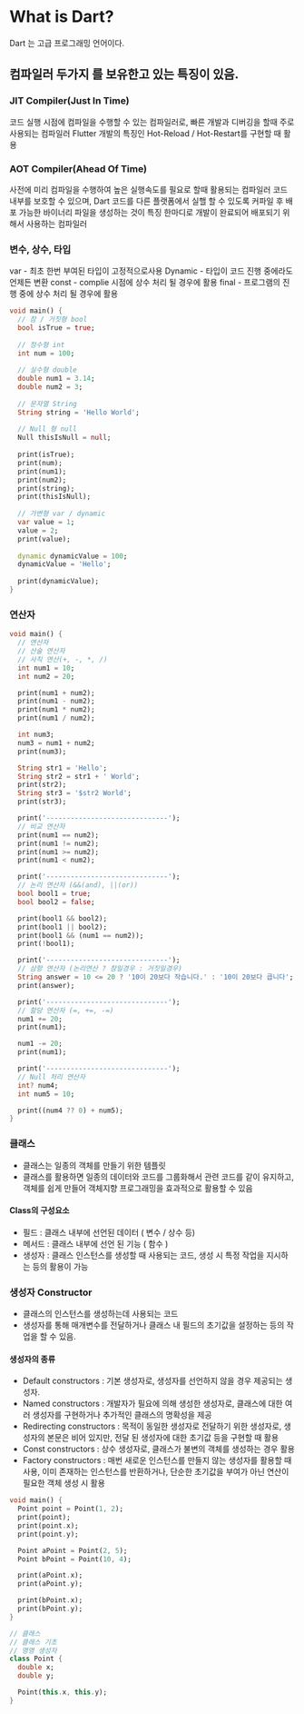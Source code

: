 # What is Dart?
Dart 는 고급 프로그래밍 언어이다.

## 컴파일러 두가지 를 보유한고 있는 특징이 있음.
### JIT Compiler(Just In Time)
코드 실행 시점에 컴파일을 수행할 수 있는 컴파일러로, 빠른 개발과 디버깅을 할때 주로 사용되는 컴파일러
Flutter 개발의 특징인 Hot-Reload / Hot-Restart를 구현할 때 활용

### AOT Compiler(Ahead Of Time)
사전에 미리 컴파일을 수행하여 높은 실행속도를 필요로 할때 활용되는 컴파일러
코드 내부를 보호할 수 있으며, Dart 코드를 다른 플랫폼에서 실핼 할 수 있도록 커파일 후 배포 가능한 바이너리 파일을 생성하는 것이 특징
한마디로 개발이 완료되어 배포되기 위해서 사용하는 컴파일러

### 변수, 상수, 타입
var - 최초 한번 부여된 타입이 고정적으로사용
Dynamic - 타입이 코드 진행 중에라도 언제든 변환
const - complie 시점에 상수 처리 될 경우에 활용
final - 프로그램의 진행 중에 상수 처리 될 경우에 활용

```dart
void main() {
  // 참 / 거짓형 bool
  bool isTrue = true;
  
  // 정수형 int
  int num = 100;
  
  // 실수형 double
  double num1 = 3.14;
  double num2 = 3;
  
  // 문자열 String
  String string = 'Hello World';
  
  // Null 형 null
  Null thisIsNull = null;
  
  print(isTrue);
  print(num);
  print(num1);
  print(num2);
  print(string);
  print(thisIsNull);
  
  // 가변형 var / dynamic
  var value = 1;
  value = 2;
  print(value);
  
  dynamic dynamicValue = 100;
  dynamicValue = 'Hello';
  
  print(dynamicValue);
}
```

### 연산자
```dart
void main() {
  // 연산자
  // 산술 연산자
  // 사칙 연산(+, -, *, /)
  int num1 = 10;
  int num2 = 20;

  print(num1 + num2);
  print(num1 - num2);
  print(num1 * num2);
  print(num1 / num2);

  int num3;
  num3 = num1 + num2;
  print(num3);

  String str1 = 'Hello';
  String str2 = str1 + ' World';
  print(str2);
  String str3 = '$str2 World';
  print(str3);

  print('------------------------------');
  // 비교 연산자
  print(num1 == num2);
  print(num1 != num2);
  print(num1 >= num2);
  print(num1 < num2);

  print('------------------------------');
  // 논리 연산자 (&&(and), ||(or))
  bool bool1 = true;
  bool bool2 = false;

  print(bool1 && bool2);
  print(bool1 || bool2);
  print(bool1 && (num1 == num2));
  print(!bool1);

  print('------------------------------');
  // 삼항 연산자 (논리연산 ? 참일경우 : 거짓일경우)
  String answer = 10 <= 20 ? '10이 20보다 작습니다.' : '10이 20보다 큽니다';
  print(answer);

  print('------------------------------');
  // 할당 연산자 (=, +=, -=)
  num1 += 20;
  print(num1);

  num1 -= 20;
  print(num1);

  print('------------------------------');
  // Null 처리 연산자
  int? num4;
  int num5 = 10;

  print((num4 ?? 0) + num5);
}
```

### 클래스
- 클래스는 일종의 객체를 만들기 위한 템플릿
- 클래스를 활용하면 일종의 데이터와 코드를 그룹화해서 관련 코드를 같이 유지하고, 객체를 쉽게 만들어 객체지향 프로그래밍을 효과적으로 활용할 수 있음

#### Class의 구성요소
- 필드 : 클래스 내부에 선언된 데이터 ( 변수 / 상수 등)
- 메서드 : 클래스 내부에 선언 된 기능 ( 함수 )
- 생성자 : 클래스 인스턴스를 생성할 때 사용되는 코드, 생성 시 특정 작업을 지시하는 등의 활용이 가능

### 생성자 Constructor
- 클래스의 인스턴스를 생성하는데 사용되는 코드
- 생성자를 통해 매개변수를 전달하거나 클래스 내 필드의 초기값을 설정하는 등의 작업을 할 수 있음.

#### 생성자의 종류
- Default constructors : 기본 생성자로, 생성자를 선언하지 않을 경우 제공되는 생성자.
- Named constructors : 개발자가 필요에 의해 생성한 생성자로, 클래스에 대한 여러 생성자를 구현하거나 추가적인 클래스의 명확성을 제공
- Redirecting constructors : 목적이 동일한 생성자로 전달하기 위한 생성자로, 생성자의 본문은 비어 있지만, 전달 된 생성자에 대한 초기값 등을 구현할 때 활용
- Const constructors : 상수 생성자로, 클래스가 불변의 객체를 생성하는 경우 활용
- Factory constructors :  매번 새로운 인스턴스를 만들지 않는 생성자를 활용할 때 사용, 이미 존재하는 인스턴스를 반환하거나, 단순한 초기값을 부여가 아닌 연산이 필요한 객체 생성 시 활용

```dart
void main() {
  Point point = Point(1, 2);
  print(point);
  print(point.x);
  print(point.y);

  Point aPoint = Point(2, 5);
  Point bPoint = Point(10, 4);

  print(aPoint.x);
  print(aPoint.y);

  print(bPoint.x);
  print(bPoint.y);
}

// 클래스
// 클래스 기초
// 명명 생성자
class Point {
  double x;
  double y;

  Point(this.x, this.y);
}
```
